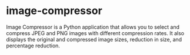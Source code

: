 # image-compressor
Image Compressor is a Python application that allows you to select and compress JPEG and PNG images with different compression rates. It also displays the original and compressed image sizes, reduction in size, and percentage reduction.
